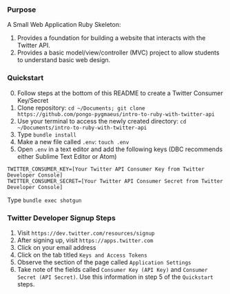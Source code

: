 ### Purpose
A Small Web Application Ruby Skeleton:

1. Provides a foundation for building a website that interacts with the Twitter API.
2. Provides a basic model/view/controller (MVC) project to allow students to understand basic web design.

### Quickstart

0.  Follow steps at the bottom of this README to create a Twitter Consumer Key/Secret
1.  Clone repository: `cd ~/Documents; git clone https://github.com/pongo-pygmaeus/intro-to-ruby-with-twitter-api`
2.  Use your terminal to access the newly created directory: `cd ~/Documents/intro-to-ruby-with-twitter-api`
3.  Type `bundle install`
4.  Make a new file called `.env`: `touch .env`
5.  Open `.env` in a text editor and add the following keys (DBC recommends either Sublime Text Editor or Atom)
```
TWITTER_CONSUMER_KEY=[Your Twitter API Consumer Key from Twitter Developer Console]
TWITTER_CONSUMER_SECRET=[Your Twitter API Consumer Secret from Twitter Developer Console]
```
Type `bundle exec shotgun`

### Twitter Developer Signup Steps

1. Visit `https://dev.twitter.com/resources/signup`
2. After signing up, visit `https://apps.twitter.com` 
3. Click on your email address
4. Click on the tab titled `Keys and Access Tokens`
5. Observe the section of the page called `Application Settings`
6. Take note of the fields called `Consumer Key (API Key)` and `Consumer Secret (API Secret)`. Use this information in step 5 of the `Quickstart` steps.